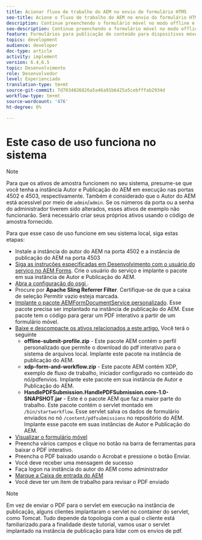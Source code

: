```yaml
---
title: Acionar fluxo de trabalho do AEM no envio de formulário HTM5
seo-title: Acione o fluxo de trabalho do AEM no envio do formulário HTML5
description: Continue preenchendo o formulário móvel no modo offline e envie o formulário móvel para acionar o fluxo de trabalho do AEM
seo-description: Continue preenchendo o formulário móvel no modo offline e envie o formulário móvel para acionar o fluxo de trabalho do AEM
feature: Formulários para publicação de conteúdo para dispositivos móveis
topics: development
audience: developer
doc-type: article
activity: implement
version: 6.4,6.5
topic: Desenvolvimento
role: Desenvolvedor
level: Experienciado
translation-type: tm+mt
source-git-commit: 7d7034026826a5a46a91b6425a5cebfffab2934d
workflow-type: tm+mt
source-wordcount: '476'
ht-degree: 0%

---
```



# Este caso de uso funciona no sistema

>[!NOTE]
>
>Para que os ativos de amostra funcionem no seu sistema, presume-se que você tenha a instância Autor e Publicação do AEM em execução nas portas 4502 e 4503, respectivamente. Também é considerado que o Autor do AEM está acessível por meio de `admin`/`admin`. Se os números da porta ou a senha do administrador tiverem sido alterados, esses ativos de exemplo não funcionarão. Será necessário criar seus próprios ativos usando o código de amostra fornecido.

Para que esse caso de uso funcione em seu sistema local, siga estas etapas:

* Instale a instância do autor do AEM na porta 4502 e a instância de publicação do AEM na porta 4503
* [Siga as instruções especificadas em Desenvolvimento com o usuário do serviço no AEM Forms](https://docs.adobe.com/content/help/en/experience-manager-learn/forms/adaptive-forms/service-user-tutorial-develop.html). Crie o usuário do serviço e implante o pacote em sua instância de Autor e Publicação do AEM.
* [Abra a configuração do osgi  ](http://localhost:4503/system/console/configMgr).
* Procure por **Apache Sling Referrer Filter**. Certifique-se de que a caixa de seleção Permitir vazio esteja marcada.
* [Implante o pacote AEMFormDocumentService personalizado](/help/forms/assets/common-osgi-bundles/AEMFormsDocumentServices.core-1.0-SNAPSHOT.jar). Esse pacote precisa ser implantado na instância de publicação do AEM. Esse pacote tem o código para gerar um PDF interativo a partir de um formulário móvel.
* [Baixe e descompacte os ativos relacionados a este artigo.](assets/offline-pdf-submission-assets.zip) Você terá o seguinte
   * **offline-submit-profile.zip**  - Este pacote AEM contém o perfil personalizado que permite o download do pdf interativo para o sistema de arquivos local. Implante este pacote na instância de publicação do AEM.
   * **xdp-form-and-workflow.zip**  - Este pacote AEM contém XDP, exemplo de fluxo de trabalho, iniciador configurado no conteúdo do nó/pdfenvios. Implante este pacote em sua instância de Autor e Publicação do AEM.
   * **HandlePDFSubmission.HandlePDFSubmission.core-1.0-SNAPSHOT.jar**  - Este é o pacote AEM que faz a maior parte do trabalho. Este pacote contém o servlet montado em `/bin/startworkflow`. Esse servlet salva os dados de formulário enviados no nó `/content/pdfsubmissions` no repositório do AEM. Implante esse pacote em suas instâncias de Autor e Publicação do AEM.
* [Visualizar o formulário móvel](http://localhost:4503/content/dam/formsanddocuments/testsubmision.xdp/jcr:content)
* Preencha vários campos e clique no botão na barra de ferramentas para baixar o PDF interativo.
* Preencha o PDF baixado usando o Acrobat e pressione o botão Enviar.
* Você deve receber uma mensagem de sucesso
* Faça logon na instância do autor do AEM como administrador
* [Marque a Caixa de entrada do AEM](http://localhost:4502/aem/inbox)
* Você deve ter um item de trabalho para revisar o PDF enviado

>[!NOTE]
>
>Em vez de enviar o PDF para o servlet em execução na instância de publicação, alguns clientes implantaram o servlet no container do servlet, como Tomcat. Tudo depende da topologia com a qual o cliente está familiarizado.para a finalidade deste tutorial, vamos usar o servlet implantado na instância de publicação para lidar com os envios de pdf.

